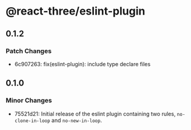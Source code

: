 # @react-three/eslint-plugin

## 0.1.2

### Patch Changes

- 6c907263: fix(eslint-plugin): include type declare files

## 0.1.0

### Minor Changes

- 75521d21: Initial release of the eslint plugin containing two rules, `no-clone-in-loop` and `no-new-in-loop`.
